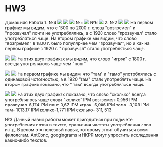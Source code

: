 # HW3
Домашняя Работа
1.
№4
![](photo.PNG)
![](photo2.PNG)
![](photo3.PNG)
№5
![](photo4.PNG)
№6
![](photo5.PNG)
2.
№2
![](photo6.PNG)
![](photo7.PNG)
На первом графике мы видим, что с 1800 по 2000 г. слова "возгремел" и "прозвучал" почти не употреблялись, а c 1920 слово "прозвучал" стало употребляться чаще. На втором графике мы видим, что слово "возгремел" в 1800 г. было популярнее чем "прозвучал", но и как на первом графике с 1920 г. " прозвучал" стало употребляться чаще.

![](photo8.PNG)
![](photo9.PNG)
На этих двух графиках мы видим, что слово "игрок" с 1800 г. всегда употрелялось чаще чем "понт"

![](photo10.PNG)
![](photo11.PNG)
На первом графике мы видим, что "там" и "тамо" употрблялись с одинаковой чстотностью, а в 1920 "там" стало употреблять чаще. На втором графике показано, что " там" всегда употреблялось чаще.

![](photo12.PNG)
![](photo13.PNG)
На этих двух графиках показано, что слово "сколько" всегда употреблялось чаще слова "колико"
IPM возгремел-0,056
IPM прозвучал-6,174
IPM понт-0,67
IPM игрок- 5,006
IPM тамо- 3,108
IPM там- 1013,17
IPM колико-1,771
IPM сколько- 311, 513



№3
 Данный навык работы может пригодиться при подсчете употребления   слова в тексте, сравнения частоты употребления слов и.т.д. В целом это полезный навык, которому стоит обучиться всем филологам. AntConc, googlngrams и НКРЯ могут упростить исследовния каких-либо текстов. 
